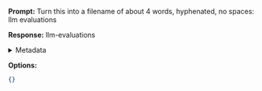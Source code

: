 **Prompt:**
Turn this into a filename of about 4 words, hyphenated, no spaces: llm evaluations

**Response:**
llm-evaluations

<details><summary>Metadata</summary>

- Duration: 1723 ms
- Datetime: 2023-11-06T20:09:47.716964
- Model: gpt-3.5-turbo-0613

</details>

**Options:**
```json
{}
```

